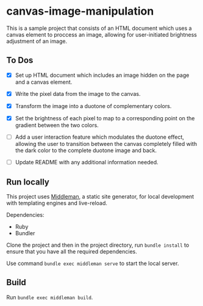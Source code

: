 # canvas-image-manipulation

This is a sample project that consists of an HTML document which uses a canvas element to proccess an image, allowing for user-initiated brightness adjustment of an image.

## To Dos

- [X] Set up HTML document which includes an image hidden on the page and a canvas element.
- [X] Write the pixel data from the image to the canvas.
- [X] Transform the image into a duotone of complementary colors.
- [X] Set the brightness of each pixel to map to a corresponding point on the gradient between the two colors.
- [ ] Add a user interaction feature which modulates the duotone effect, allowing the user to transition between the canvas completely filled with the dark color to the complete duotone image and back.
- [ ] Update README with any additional information needed.


## Run locally

This project uses [Middleman](https://middlemanapp.com), a static site generator, for local development with templating engines and live-reload.

Dependencies:
- Ruby
- Bundler

Clone the project and then in the project directory, run `bundle install` to ensure that you have all the required dependencies.

Use command `bundle exec middleman serve` to start the local server.

## Build

Run `bundle exec middleman build`.
